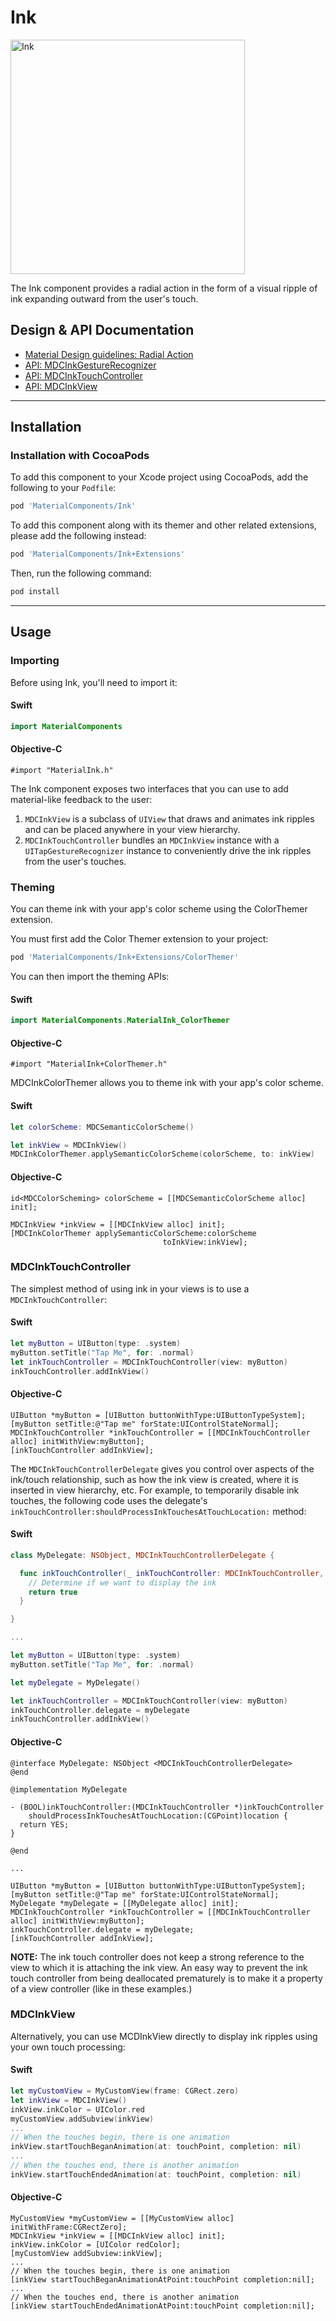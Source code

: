 <!--docs:
title: "Ink"
layout: detail
section: components
excerpt: "The Ink component provides a radial action in the form of a visual ripple of ink expanding outward from the user's touch."
iconId: ripple
path: /catalog/ink/
api_doc_root: true
-->

# Ink

<div class="article__asset article__asset--screenshot">
  <img src="docs/assets/ink.png" alt="Ink" width="375">
</div>

The Ink component provides a radial action in the form of a visual ripple of ink expanding
outward from the user's touch.

## Design & API Documentation

<ul class="icon-list">
  <li class="icon-list-item icon-list-item--spec"><a href="https://material.io/guidelines/animation/responsive-interaction.html#responsive-interaction-radial-action">Material Design guidelines: Radial Action</a></li>
  <li class="icon-list-item icon-list-item--link"><a href="https://material.io/components/ios/catalog/ink/api-docs/Classes/MDCInkGestureRecognizer.html">API: MDCInkGestureRecognizer</a></li>
  <li class="icon-list-item icon-list-item--link"><a href="https://material.io/components/ios/catalog/ink/api-docs/Classes/MDCInkTouchController.html">API: MDCInkTouchController</a></li>
  <li class="icon-list-item icon-list-item--link"><a href="https://material.io/components/ios/catalog/ink/api-docs/Classes/MDCInkView.html">API: MDCInkView</a></li>
</ul>

- - -

## Installation

### Installation with CocoaPods

To add this component to your Xcode project using CocoaPods, add the following to your `Podfile`:

``` bash
pod 'MaterialComponents/Ink'
```
<!--{: .code-renderer.code-renderer--install }-->

To add this component along with its themer and other related extensions, please add the following instead:
``` bash
pod 'MaterialComponents/Ink+Extensions'
```

Then, run the following command:

``` bash
pod install
```


- - -

## Usage

### Importing

Before using Ink, you'll need to import it:

<!--<div class="material-code-render" markdown="1">-->
#### Swift
``` swift
import MaterialComponents
```

#### Objective-C

``` objc
#import "MaterialInk.h"
```
<!--</div>-->

The Ink component exposes two interfaces that you can use to add material-like
feedback to the user:

1. `MDCInkView` is a subclass of `UIView` that draws and animates ink ripples
and can be placed anywhere in your view hierarchy.
2. `MDCInkTouchController` bundles an `MDCInkView` instance with a
`UITapGestureRecognizer` instance to conveniently drive the ink ripples from the
user's touches.

### Theming

You can theme ink with your app's color scheme using the ColorThemer extension.

You must first add the Color Themer extension to your project:

``` bash
pod 'MaterialComponents/Ink+Extensions/ColorThemer'
```

You can then import the theming APIs:

<!--<div class="material-code-render" markdown="1">-->
#### Swift
``` swift
import MaterialComponents.MaterialInk_ColorThemer
```

#### Objective-C

``` objc
#import "MaterialInk+ColorThemer.h"
```
<!--</div>-->

MDCInkColorThemer allows you to theme ink with your app's color
scheme.

<!--<div class="material-code-render" markdown="1">-->
#### Swift
``` swift
let colorScheme: MDCSemanticColorScheme()

let inkView = MDCInkView()
MDCInkColorThemer.applySemanticColorScheme(colorScheme, to: inkView)
```

#### Objective-C

``` objc
id<MDCColorScheming> colorScheme = [[MDCSemanticColorScheme alloc] init];

MDCInkView *inkView = [[MDCInkView alloc] init];
[MDCInkColorThemer applySemanticColorScheme:colorScheme
                                  toInkView:inkView];
```
<!--</div>-->


### MDCInkTouchController

The simplest method of using ink in your views is to use a
`MDCInkTouchController`:

<!--<div class="material-code-render" markdown="1">-->
#### Swift
``` swift
let myButton = UIButton(type: .system)
myButton.setTitle("Tap Me", for: .normal)
let inkTouchController = MDCInkTouchController(view: myButton)
inkTouchController.addInkView()
```

#### Objective-C
``` objc
UIButton *myButton = [UIButton buttonWithType:UIButtonTypeSystem];
[myButton setTitle:@"Tap me" forState:UIControlStateNormal];
MDCInkTouchController *inkTouchController = [[MDCInkTouchController alloc] initWithView:myButton];
[inkTouchController addInkView];
```
<!--</div>-->



The `MDCInkTouchControllerDelegate` gives you control over aspects of the
ink/touch relationship, such as how the ink view is created, where it is
inserted in view hierarchy, etc. For example, to temporarily disable ink
touches, the following code uses the delegate's
`inkTouchController:shouldProcessInkTouchesAtTouchLocation:` method:

<!--<div class="material-code-render" markdown="1">-->

#### Swift
``` swift
class MyDelegate: NSObject, MDCInkTouchControllerDelegate {

  func inkTouchController(_ inkTouchController: MDCInkTouchController, shouldProcessInkTouchesAtTouchLocation location: CGPoint) -> Bool {
    // Determine if we want to display the ink
    return true
  }

}

...

let myButton = UIButton(type: .system)
myButton.setTitle("Tap Me", for: .normal)

let myDelegate = MyDelegate()

let inkTouchController = MDCInkTouchController(view: myButton)
inkTouchController.delegate = myDelegate
inkTouchController.addInkView()

```

#### Objective-C
``` objc
@interface MyDelegate: NSObject <MDCInkTouchControllerDelegate>
@end

@implementation MyDelegate

- (BOOL)inkTouchController:(MDCInkTouchController *)inkTouchController
    shouldProcessInkTouchesAtTouchLocation:(CGPoint)location {
  return YES;
}

@end

...

UIButton *myButton = [UIButton buttonWithType:UIButtonTypeSystem];
[myButton setTitle:@"Tap me" forState:UIControlStateNormal];
MyDelegate *myDelegate = [[MyDelegate alloc] init];
MDCInkTouchController *inkTouchController = [[MDCInkTouchController alloc] initWithView:myButton];
inkTouchController.delegate = myDelegate;
[inkTouchController addInkView];
```
<!--</div>-->

**NOTE:** The ink touch controller does not keep a strong reference to the view to which it is attaching the ink view.
An easy way to prevent the ink touch controller from being deallocated prematurely is to make it a property of a view controller (like in these examples.)

### MDCInkView

Alternatively, you can use MCDInkView directly to display ink ripples using your
own touch processing:

<!--<div class="material-code-render" markdown="1">-->
#### Swift
``` swift
let myCustomView = MyCustomView(frame: CGRect.zero)
let inkView = MDCInkView()
inkView.inkColor = UIColor.red
myCustomView.addSubview(inkView)
...
// When the touches begin, there is one animation
inkView.startTouchBeganAnimation(at: touchPoint, completion: nil)
...
// When the touches end, there is another animation
inkView.startTouchEndedAnimation(at: touchPoint, completion: nil)
```

#### Objective-C
``` objc
MyCustomView *myCustomView = [[MyCustomView alloc] initWithFrame:CGRectZero];
MDCInkView *inkView = [[MDCInkView alloc] init];
inkView.inkColor = [UIColor redColor];
[myCustomView addSubview:inkView];
...
// When the touches begin, there is one animation
[inkView startTouchBeganAnimationAtPoint:touchPoint completion:nil];
...
// When the touches end, there is another animation
[inkView startTouchEndedAnimationAtPoint:touchPoint completion:nil];
```
<!--</div>-->
